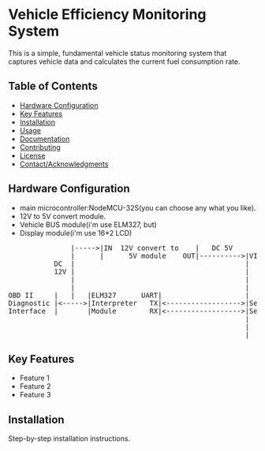 # Vehicle Efficiency Monitoring System

This is a simple, fundamental vehicle status monitoring system that captures vehicle data and calculates the current fuel consumption rate.

## Table of Contents

- [Hardware Configuration](#hardware-configuration)
- [Key Features](#key-features)
- [Installation](#installation)
- [Usage](#usage)
- [Documentation](#documentation)
- [Contributing](#contributing)
- [License](#license)
- [Contact/Acknowledgments](#contactacknowledgments)

## Hardware Configuration
  * main microcontroller:NodeMCU-32S(you can choose any what you like).
  * 12V to 5V convert module.
  * Vehicle BUS module(i'm use ELM327, but)
  * Display module(i'm use 16*2 LCD)

<pre>
               |----->|IN  12V convert to    |   DC 5V    
               |      |      5V module    OUT|---------->|VIN         N         |
           DC  |                                         |            o         |   
           12V |                                         |            d         |    >-------->|VCC                  |
               |                                         |            e      SCL|------------->|SCL  16X2 LCD display|
               |                                         |            M      SDA|------------->|SDA  I2C protocol    |
OBD II     |   |   |ELM327      UART|                    |            C         |    >-------->|Gnd                  |
Diagnostic |<----->|Interpreter   TX|<------------------>|Serial1.RX  U         |
Interface  |       |Module        RX|<------------------>|Serial1.TX  -         |
                                                         |            3         |
                                                         |            2         |
                                                         |            S         |
</pre>


## Key Features

- Feature 1
- Feature 2
- Feature 3

## Installation

Step-by-step installation instructions.

